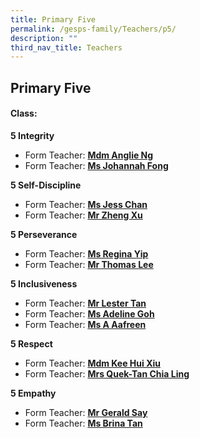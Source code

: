 ```yaml
---
title: Primary Five
permalink: /gesps-family/Teachers/p5/
description: ""
third_nav_title: Teachers
---
```

## Primary Five

#### Class:

**5 Integrity**

*   Form Teacher: **[Mdm Anglie Ng](mailto:Ng_Sor_Ling_Anglie@schools.gov.sg)**
*   Form Teacher: **[Ms Johannah Fong](mailto:johannah_fong_yun_wen@schools.gov.sg)**

**5 Self-Discipline**

*   Form Teacher: **[Ms Jess Chan](mailto:chan_hoon_seah@schools.gov.sg)**
*   Form Teacher: **[Mr Zheng Xu](mailto:Xu_Zheng@schools.gov.sg)**

**5 Perseverance**  

*   Form Teacher: **[Ms Regina Yip](mailto:yip_lai_kuan@schools.gov.sg)**
*   Form Teacher: **[Mr Thomas Lee](mailto:lee_tee_kai_thomas@schools.gov.sg)**

**5 Inclusiveness**

*   Form Teacher: **[Mr Lester Tan](mailto:tan_meng_fai_lester@schools.gov.sg)**
*   Form Teacher: **[Ms Adeline Goh](mailto:adeline_goh_pei_yin@schools.gov.sg)**
*   Form Teacher: **[Ms A Aafreen](mailto:a_aafreen_fathima@schools.gov.sg)**

**5 Respect**

*   Form Teacher: **[Mdm Kee Hui Xiu](mailto:kee_hui_xiu@schools.gov.sg)**
*   Form Teacher: **[Mrs Quek-Tan Chia Ling](mailto:tan_chia_ling@schools.gov.sg)**

**5 Empathy**

*   Form Teacher: **[Mr Gerald Say](mailto:say_tiong_sin_gerald@schools.gov.sg)**
*   Form Teacher: **[Ms Brina Tan](mailto:brina_tan@schools.gov.sg)**

  